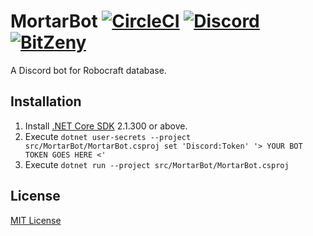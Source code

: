 # MortarBot [![CircleCI](https://img.shields.io/circleci/token/99773e659534bdfb0ae232268fd203ba230a7406/project/github/acid-chicken/MortarBot.svg?logo=circleci&colorA=161616&colorB=04aa51&style=for-the-badge)](https://circleci.com/gh/acid-chicken/Mortarbot) [![Discord](https://img.shields.io/discord/448139568924065792.svg?logo=discord&colorA=697ec4&colorB=7289da&style=for-the-badge)](https://discord.gg/43cH7nk) [![BitZeny](https://img.shields.io/badge/dynamic/json.svg?url=https%3A%2F%2Fzny.pw%2Finsight%2Fapi%2Faddr%2FZtipUCycA38u2b8EB1MkbAJdCKDVoShZVS&label=bitzeny&query=$.balance&colorB=007ec6&suffix=%20zny&style=for-the-badge)](https://zny.pw/insight/address/ZtipUCycA38u2b8EB1MkbAJdCKDVoShZVS)

A Discord bot for Robocraft database.

## Installation

1. Install [.NET Core SDK](https://dot.net/sdk) 2.1.300 or above.
2. Execute `dotnet user-secrets --project src/MortarBot/MortarBot.csproj set 'Discord:Token' '> YOUR BOT TOKEN GOES HERE <'`
3. Execute `dotnet run --project src/MortarBot/MortarBot.csproj`

## License

[MIT License](https://github.com/acid-chicken/MortarBot/blob/master/LICENSE)
